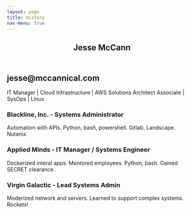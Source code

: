 ```yaml
---
layout: page
title: History
nav-menu: true
---
```


<!-- Main -->
<div id="main" class="alt">

<!-- One -->
<section id="one">
	<div class="inner">
		<header class="major">
			<h1>Jesse McCann</h1>
		</header>

<!-- Content -->
<h2 id="content">jesse@mccannical.com</h2>
<p>IT Manager | Cloud Infrastructure | AWS Solutions Architect Associate | SysOps | Linux</p>
<div class="row">
	<div class="6u 12u$(small)">
		<h3>Blackline, Inc. - Systems Administrator</h3>
		<p><span class="image left"><img src="https://www.blackline.com/assets/images/blackline-logo-white.svg" alt="" /></span>Automation with APIs. Python, bash, powershell. Gitlab. Landscape. Nutanix.  </p>
	</div>
	<div class="6u$ 12u$(small)">
		<h3>Applied Minds - IT Manager / Systems Engineer </h3>
		<p><span class="image left"><img src="https://www.appliedminds.com/images/amlogo.gif" alt="" /></span>Dockerized interal apps. Mentored employees. Python, bash. Gained SECRET clearance.</p>
	</div>
	<!-- Break -->
	<div class="4u 12u$(medium)">
		<h3>Virgin Galactic - Lead Systems Admin</h3>
		<p><span class="image left"><img src="https://www.virgingalactic.com/static/assets/images/virgin-logo.png" alt="" /></span>Moderized network and servers. Learned to support complex systems. Rockets!</p>
	</div>
</div>

